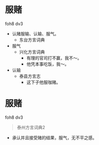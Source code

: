 # 服赌
foh8 dv3
+ 认赌服输、认输、服气。
  * 东台方言词典
+ 服气
  * 兴化方言词典
    - 有理的官司打不赢，我不～。
    - 他凭本事吃饭，我～。
+ 认输
  * 泰县方言志
    - 这下子他服咖赌。


# 服赌
foh8 dv3
> 泰州方言词典2
- 承认并且接受赌的结果，服气，无不平之感。